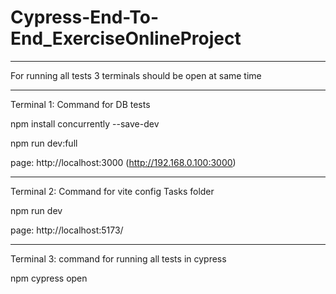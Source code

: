 # Cypress-End-To-End_ExerciseOnlineProject

---------------------------------------------------------------------------------------------
For running all tests 3 terminals should be open at same time

--------------------------------------------------------------
Terminal 1:
Command for DB tests

npm install concurrently --save-dev

npm run dev:full

page:
http://localhost:3000 (http://192.168.0.100:3000)

--------------------------------------------------------------
Terminal 2:
Command for vite config Tasks folder

npm run dev

page: 
http://localhost:5173/

--------------------------------------------------------------
Terminal 3:
command for running all tests in cypress

npm cypress open
